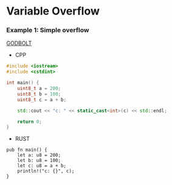 # Variable Overflow

### Example 1: Simple overflow
[GODBOLT](https://godbolt.org/z/bbW69EG8x)
* CPP
```cpp
#include <iostream>
#include <cstdint>

int main() {
    uint8_t a = 200;
    uint8_t b = 100;
    uint8_t c = a + b;

    std::cout << "c: " << static_cast<int>(c) << std::endl;

    return 0;
}
```

* RUST
```rust,editable
pub fn main() {
    let a: u8 = 200;
    let b: u8 = 100;
    let c: u8 = a + b;
    println!("c: {}", c);
}
```
